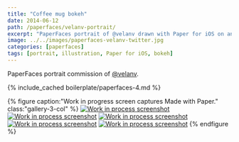```yaml
---
title: "Coffee mug bokeh"
date: 2014-06-12
path: /paperfaces/velanv-portrait/
excerpt: "PaperFaces portrait of @velanv drawn with Paper for iOS on an iPad."
image: ../../images/paperfaces-velanv-twitter.jpg
categories: [paperfaces]
tags: [portrait, illustration, Paper for iOS, bokeh]
---
```


PaperFaces portrait commission of [@velanv](https://twitter.com/velanv).

{% include_cached boilerplate/paperfaces-4.md %}

{% figure caption:"Work in progress screen captures Made with Paper." class:"gallery-3-col" %}
[![Work in process screenshot](../../images/paperfaces-velanv-process-1-600.jpg)](../../images/paperfaces-velanv-process-1-lg.jpg) [![Work in process screenshot](../../images/paperfaces-velanv-process-2-600.jpg)](../../images/paperfaces-velanv-process-2-lg.jpg) [![Work in process screenshot](../../images/paperfaces-velanv-process-3-600.jpg)](../../images/paperfaces-velanv-process-3-lg.jpg) [![Work in process screenshot](../../images/paperfaces-velanv-process-4-600.jpg)](../../images/paperfaces-velanv-process-4-lg.jpg) [![Work in process screenshot](../../images/paperfaces-velanv-process-4-600.jpg)](../../images/paperfaces-velanv-process-4-lg.jpg)
{% endfigure %}

